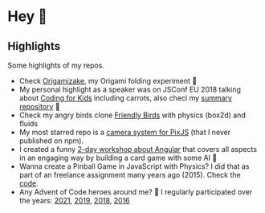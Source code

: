 # Hey 👋

## Highlights
Some highlights of my repos.

+ Check [Origamizake](https://github.com/georgiee/origami), my Origami folding experiment 🦩
+ My personal highlight as a speaker was on JSConf EU 2018 talking about [Coding for Kids](https://www.youtube.com/watch?v=t0m5rrKKMOA) including carrots, also checl my [summary repository](https://georgiee.github.io/coding-for-kids/) 🥕
+ Check my angry birds clone [Friendly Birds](http://georgiee.github.io/lab-friendly-birds/) with physics (box2d) and fluids
+ My most starred repo is a [camera system for PixJS](https://github.com/georgiee/lab-pixicam) (that I never published on npm).
+ I created a funny [2-day workshop about Angular](https://github.com/georgiee/angular-workshop-skipbo) that covers all aspects in an engaging way by building a card game with some AI 🐙
+ Wanna create a Pinball Game in JavaScript with Physics? I did that as part of an freelance assignment many years ago (2015). Check the [code](https://github.com/georgiee/lab-pinball-simulation).
+ Any Advent of Code heroes around me? 🎄 I regularly participated over the years: [2021](https://github.com/georgiee/advent-of-code-2021), [2019](https://github.com/georgiee/advent-of-code-2019), [2018](https://github.com/georgiee/advent-of-code-2018), [2016](https://github.com/georgiee/advent-of-code-2016)

